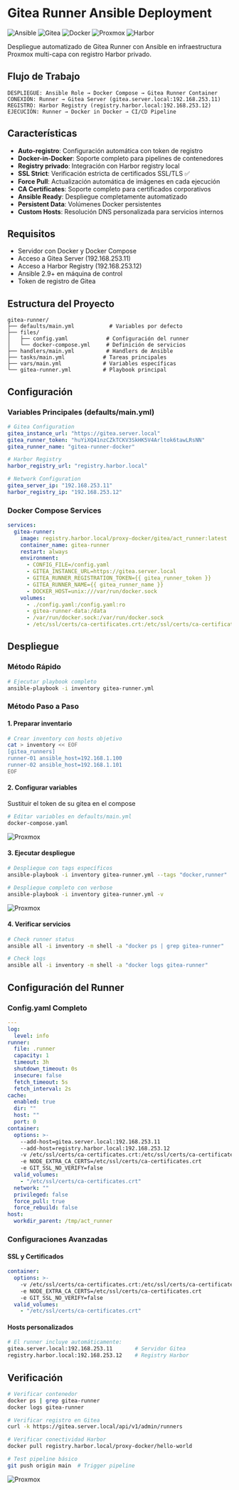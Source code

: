 # Gitea Runner Ansible Deployment
![Ansible](https://img.shields.io/badge/Ansible-Automation-EE0000?style=for-the-badge&logo=ansible&logoColor=white)
![Gitea](https://img.shields.io/badge/Gitea-Runner-609926?style=for-the-badge&logo=gitea&logoColor=white)
![Docker](https://img.shields.io/badge/Docker-Compose-2496ED?style=for-the-badge&logo=docker&logoColor=white)
![Proxmox](https://img.shields.io/badge/Proxmox-Infrastructure-E57000?style=for-the-badge&logo=proxmox&logoColor=white)
![Harbor](https://img.shields.io/badge/Harbor-Registry-60B932?style=for-the-badge&logo=harbor&logoColor=white)

Despliegue automatizado de Gitea Runner con Ansible en infraestructura Proxmox multi-capa con registro Harbor privado.

## Flujo de Trabajo
```
DESPLIEGUE: Ansible Role → Docker Compose → Gitea Runner Container
CONEXIÓN: Runner → Gitea Server (gitea.server.local:192.168.253.11)
REGISTRO: Harbor Registry (registry.harbor.local:192.168.253.12)
EJECUCIÓN: Runner → Docker in Docker → CI/CD Pipeline
```

## Características
- **Auto-registro**: Configuración automática con token de registro
- **Docker-in-Docker**: Soporte completo para pipelines de contenedores  
- **Registry privado**: Integración con Harbor registry local
- **SSL Strict**: Verificación estricta de certificados SSL/TLS ✅
- **Force Pull**: Actualización automática de imágenes en cada ejecución
- **CA Certificates**: Soporte completo para certificados corporativos
- **Ansible Ready**: Despliegue completamente automatizado
- **Persistent Data**: Volúmenes Docker persistentes
- **Custom Hosts**: Resolución DNS personalizada para servicios internos

## Requisitos
- Servidor con Docker y Docker Compose
- Acceso a Gitea Server (192.168.253.11)
- Acceso a Harbor Registry (192.168.253.12)
- Ansible 2.9+ en máquina de control
- Token de registro de Gitea

## Estructura del Proyecto
```
gitea-runner/
├── defaults/main.yml           # Variables por defecto
├── files/
│   ├── config.yaml            # Configuración del runner
│   └── docker-compose.yml     # Definición de servicios
├── handlers/main.yml          # Handlers de Ansible
├── tasks/main.yml            # Tareas principales
├── vars/main.yml             # Variables específicas
└── gitea-runner.yml          # Playbook principal
```

## Configuración

### Variables Principales (defaults/main.yml)
```yaml
# Gitea Configuration
gitea_instance_url: "https://gitea.server.local"
gitea_runner_token: "huYiXQ41nzCZkTCKV3SkHK5V4Arltok6tawLRsNN"
gitea_runner_name: "gitea-runner-docker"

# Harbor Registry
harbor_registry_url: "registry.harbor.local"

# Network Configuration
gitea_server_ip: "192.168.253.11"
harbor_registry_ip: "192.168.253.12"
```

### Docker Compose Services
```yaml
services:
  gitea-runner:
    image: registry.harbor.local/proxy-docker/gitea/act_runner:latest
    container_name: gitea-runner
    restart: always
    environment:
      - CONFIG_FILE=/config.yaml
      - GITEA_INSTANCE_URL=https://gitea.server.local
      - GITEA_RUNNER_REGISTRATION_TOKEN={{ gitea_runner_token }}
      - GITEA_RUNNER_NAME={{ gitea_runner_name }}
      - DOCKER_HOST=unix:///var/run/docker.sock
    volumes:
      - ./config.yaml:/config.yaml:ro
      - gitea-runner-data:/data
      - /var/run/docker.sock:/var/run/docker.sock
      - /etc/ssl/certs/ca-certificates.crt:/etc/ssl/certs/ca-certificates.crt:ro
```

## Despliegue

### Método Rápido
```bash
# Ejecutar playbook completo
ansible-playbook -i inventory gitea-runner.yml
```

### Método Paso a Paso
#### 1. Preparar inventario
```bash
# Crear inventory con hosts objetivo
cat > inventory << EOF
[gitea_runners]
runner-01 ansible_host=192.168.1.100
runner-02 ansible_host=192.168.1.101
EOF
```

#### 2. Configurar variables

Sustituir el token de su gitea en el compose 

```bash
# Editar variables en defaults/main.yml
docker-compose.yaml
```

![Proxmox](https://github.com/Andherson333333/enterprise-talos-infrastructure/blob/main/images/gitea-server%2Brunner-7.png)

#### 3. Ejecutar despliegue
```bash
# Despliegue con tags específicos
ansible-playbook -i inventory gitea-runner.yml --tags "docker,runner"

# Despliegue completo con verbose
ansible-playbook -i inventory gitea-runner.yml -v
```

![Proxmox](https://github.com/Andherson333333/enterprise-talos-infrastructure/blob/main/images/gitea-server%2Brunner-9.png)

#### 4. Verificar servicios
```bash
# Check runner status
ansible all -i inventory -m shell -a "docker ps | grep gitea-runner"

# Check logs
ansible all -i inventory -m shell -a "docker logs gitea-runner"
```

## Configuración del Runner

### Config.yaml Completo
```yaml
---
log:
  level: info
runner:
  file: .runner
  capacity: 1
  timeout: 3h
  shutdown_timeout: 0s
  insecure: false
  fetch_timeout: 5s
  fetch_interval: 2s
cache:
  enabled: true
  dir: ""
  host: ""
  port: 0
container:
  options: >-
    --add-host=gitea.server.local:192.168.253.11
    --add-host=registry.harbor.local:192.168.253.12
    -v /etc/ssl/certs/ca-certificates.crt:/etc/ssl/certs/ca-certificates.crt:ro
    -e NODE_EXTRA_CA_CERTS=/etc/ssl/certs/ca-certificates.crt
    -e GIT_SSL_NO_VERIFY=false
  valid_volumes:
    - "/etc/ssl/certs/ca-certificates.crt"
  network: ""
  privileged: false
  force_pull: true
  force_rebuild: false
host:
  workdir_parent: /tmp/act_runner
```

### Configuraciones Avanzadas

#### SSL y Certificados
```yaml
container:
  options: >-
    -v /etc/ssl/certs/ca-certificates.crt:/etc/ssl/certs/ca-certificates.crt:ro
    -e NODE_EXTRA_CA_CERTS=/etc/ssl/certs/ca-certificates.crt
    -e GIT_SSL_NO_VERIFY=false
  valid_volumes:
    - "/etc/ssl/certs/ca-certificates.crt"
```

#### Hosts personalizados
```bash
# El runner incluye automáticamente:
gitea.server.local:192.168.253.11       # Servidor Gitea
registry.harbor.local:192.168.253.12    # Registry Harbor
```


## Verificación

```bash
# Verificar contenedor
docker ps | grep gitea-runner
docker logs gitea-runner

# Verificar registro en Gitea
curl -k https://gitea.server.local/api/v1/admin/runners

# Verificar conectividad Harbor
docker pull registry.harbor.local/proxy-docker/hello-world

# Test pipeline básico
git push origin main  # Trigger pipeline
```

![Proxmox](https://github.com/Andherson333333/enterprise-talos-infrastructure/blob/main/images/gitea-server%2Brunner-8.png)

